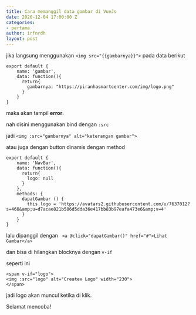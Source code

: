 ```yaml
---
title: Cara memanggil data gambar di VueJs
date: 2020-12-04 17:00:00 Z
categories:
- pertama
author: irfnrdh
layout: post
---
```


jika langsung menggunakan `<img src="{{gambarnya}}">`
pada data berikut

```
export default {
    name: 'gambar',
    data: function(){
      return{
        gambarnya: "https://piranhasmartcenter.com/img/logo.png"
      }
    }
}
```

maka akan tampil **error**.

nah disini menggunakan bind dengan `:src`

jadi `<img :src="gambarnya" alt="keterangan gambar">`

atau juga dengan button dinamis dengan method

```
export default {
    name: 'NavBar',
    data: function(){
      return{
        logo: null
      }
    },
    methods: {
      dapatGambar () {
        this.logo = 'https://avatars2.githubusercontent.com/u/7637012?s=460&amp;u=d7acae821b506d5dda36e417bb83b97eafa473e6&amp;v=4'
      }
    }
}
```

lalu dipanggil dengan ` <a @click="dapatGambar()" href="#">Lihat Gambar</a>`

dan bisa di hilangkan blocknya dengan `v-if`

seperti ini 
```
<span v-if="logo">
<img :src="logo" alt="Createx Logo" width="230">
</span>
```

jadi logo akan muncul ketika di klik.

Selamat mencoba!
